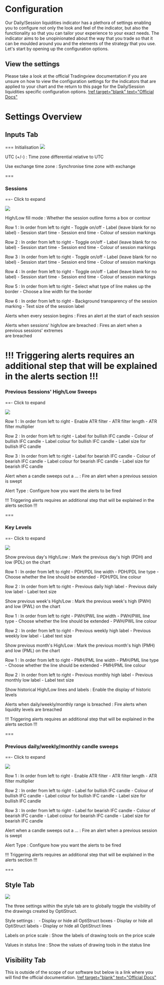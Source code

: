 # Configuration

Our Daily/Session liquidities indicator has a plethora of settings enabling you to configure not only the look and feel of the indicator, but also the functionality so that you can tailor your experience to your exact needs. The indicator aims to be unopinionated about the way that you trade so that it can be moulded around you and the elements of the strategy that you use. Let's start by opening up the configuration options.
## View the settings
Please take a look at the official Tradingview documentation if you are unsure on how to view the configuration settings for the indicators that are applied to your chart and the return to this page for the Daily/Session liquidities specific configuration options.
[!ref target="blank" text="Official Docs"](https://shorturl.at/isyY6)
# Settings Overview
## Inputs Tab

=== Initialisation
![](/assets/img/alba-docs-daily-inputs-1-timezone.png)

UTC (+/-)
:   Time zone differential relative to UTC

Use exchange time zone <!-- TODO Quan label -->
:   Synchronise time zone with exchange


===

### Sessions

==- Click to expand 

![](/assets/img/alba-docs-daily-inputs-2-sessions-mh.png)

High/Low fill mode <!-- TODO Quan label -->
:   Whether the session outline forms a box or contour

Row 1
:   In order from left to right
    - Toggle on/off
    - Label (leave blank for no label)
    - Session start time
    - Session end time
    - Colour of session markings

Row 2
:   In order from left to right
    - Toggle on/off
    - Label (leave blank for no label)
    - Session start time
    - Session end time
    - Colour of session markings

Row 3
:   In order from left to right
    - Toggle on/off
    - Label (leave blank for no label)
    - Session start time
    - Session end time
    - Colour of session markings

Row 4
:   In order from left to right
    - Toggle on/off
    - Label (leave blank for no label)
    - Session start time
    - Session end time
    - Colour of session markings

Row 5
:   In order from left to right
    - Select what type of line makes up the border <!-- TODO Quan label -->
    - Choose a line width for the border

Row 6
:   In order from left to right
    - Background transparency of the session marking
    - Text size of the session label

Alerts when every session begins <!-- TODO Quan label -->
:   Fires an alert at the start of each session

Alerts when sessions' high/low are breached <!-- TODO Quan label -->
:   Fires an alert when a previous sessions' extremes <br /> are breached

!!!
Triggering alerts requires an additional step that will be explained in the alerts section 
!!!
===

### Previous Sessions' High/Low Sweeps

==- Click to expand 

![](/assets/img/alba-docs-daily-inputs-3-prev-hi-low-mh.png)

Row 1
:   In order from left to right
    - Enable ATR filter
    - ATR filter length
    - ATR filter multiplier

Row 2
:   In order from left to right
    - Label for bullish IFC candle
    - Colour of bullish IFC candle
    - Label colour for bullish IFC candle
    - Label size for bullish IFC candle

Row 3
:   In order from left to right
    - Label for bearish IFC candle
    - Colour of bearish IFC candle
    - Label colour for bearish IFC candle
    - Label size for bearish IFC candle

Alert when a candle sweeps out a ...
:   Fire an alert when a previous session is swept

Alert Type
:   Configure how you want the alerts to be fired

!!!
Triggering alerts requires an additional step that will be explained in the alerts section 
!!!

===
### Key Levels
==- Click to expand 

![](/assets/img/alba-docs-daily-inputs-4-key-levels-mh.png)

Show previous day's High/Low
:   Mark the previous day's high (PDH) and low (PDL) on the chart

Row 1
:   In order from left to right
    - PDH/PDL line width
    - PDH/PDL line type
    - Choose whether the line should be extended
    - PDH/PDL line colour

Row 2
:   In order from left to right
    - Previous daily high label
    - Previous daily low label
    - Label text size

Show previous week's High/Low
:   Mark the previous week's high (PWH) and low (PWL) on the chart

Row 1
:   In order from left to right
    - PWH/PWL line width
    - PWH/PWL line type
    - Choose whether the line should be extended
    - PWH/PWL line colour

Row 2
:   In order from left to right
    - Previous weekly high label
    - Previous weekly low label
    - Label text size

Show previous month's High/Low
:   Mark the previous month's high (PMH) and low (PML) on the chart

Row 1
:   In order from left to right
    - PMH/PML line width
    - PMH/PML line type
    - Choose whether the line should be extended
    - PMH/PML line colour

Row 2
:   In order from left to right
    - Previous monthly high label
    - Previous monthly low label
    - Label text size


Show historical High/Low lines and labels
:   Enable the display of historic levels

Alerts when daily/weekly/monthly range is breached
:   Fire alerts when liquidity levels are breached

!!!
Triggering alerts requires an additional step that will be explained in the alerts section 
!!!

===

### Previous daily/weekly/monthly candle sweeps
==- Click to expand 

![](/assets/img/alba-docs-daily-inputs-4-key-levels-mh.png)

Row 1
:   In order from left to right
    - Enable ATR filter
    - ATR filter length
    - ATR filter multiplier

Row 2
:   In order from left to right
    - Label for bullish IFC candle
    - Colour of bullish IFC candle
    - Label colour for bullish IFC candle
    - Label size for bullish IFC candle

Row 3
:   In order from left to right
    - Label for bearish IFC candle
    - Colour of bearish IFC candle
    - Label colour for bearish IFC candle
    - Label size for bearish IFC candle

Alert when a candle sweeps out a ...
:   Fire an alert when a previous session is swept

Alert Type
:   Configure how you want the alerts to be fired

!!!
Triggering alerts requires an additional step that will be explained in the alerts section 
!!!

===

 ## Style Tab

![](/assets/img/alba-docs-daily-styles-1.png)

The three settings within the style tab are to globally toggle the visibility of the drawings created by OptiStruct.

Style settings
:   &nbsp;
    - Display or hide all OptiStruct boxes
    - Display or hide all OptiStruct labels
    - Display or hide all OptiStruct lines

Labels on price scale
:   Show the labels of drawing tools on the price scale

Values in status line
:   Show the values of drawing tools in the status line


## Visibility Tab
This is outside of the scope of our software but below is a link where you will find the official documentation.
[!ref target="blank" text="Official Docs"](https://shorturl.at/rGSUZ)
